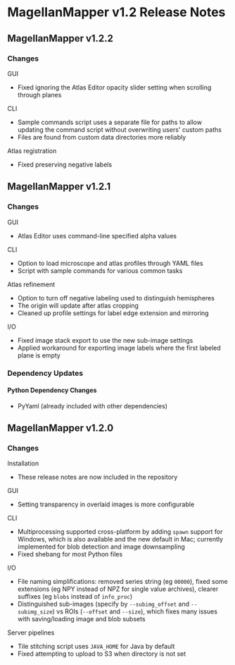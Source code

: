 # MagellanMapper v1.2 Release Notes

## MagellanMapper v1.2.2

### Changes

GUI
- Fixed ignoring the Atlas Editor opacity slider setting when scrolling through planes

CLI
- Sample commands script uses a separate file for paths to allow updating the command script without overwriting users' custom paths
- Files are found from custom data directories more reliably

Atlas registration
- Fixed preserving negative labels

## MagellanMapper v1.2.1

### Changes

GUI
- Atlas Editor uses command-line specified alpha values

CLI
- Option to load microscope and atlas profiles through YAML files
- Script with sample commands for various common tasks

Atlas refinement
- Option to turn off negative labeling used to distinguish hemispheres
- The origin will update after atlas cropping
- Cleaned up profile settings for label edge extension and mirroring

I/O
- Fixed image stack export to use the new sub-image settings
- Applied workaround for exporting image labels where the first labeled plane is empty

### Dependency Updates

#### Python Dependency Changes

- PyYaml (already included with other dependencies)

## MagellanMapper v1.2.0

### Changes

Installation
- These release notes are now included in the repository

GUI
- Setting transparency in overlaid images is more configurable

CLI
- Multiprocessing supported cross-platform by adding `spawn` support for Windows, which is also available and the new default in Mac; currently implemented for blob detection and image downsampling
- Fixed shebang for most Python files

I/O
- File naming simplifications: removed series string (eg `00000`), fixed some extensions (eg NPY instead of NPZ for single value archives), clearer suffixes (eg `blobs` instead of `info_proc`)
- Distinguished sub-images (specify by `--subimg_offset` and `--subimg_size`) vs ROIs (`--offset` and `--size`), which fixes many issues with saving/loading image and blob subsets

Server pipelines
- Tile stitching script uses `JAVA_HOME` for Java by default
- Fixed attempting to upload to S3 when directory is not set
